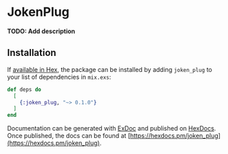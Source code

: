# JokenPlug

**TODO: Add description**

## Installation

If [available in Hex](https://hex.pm/docs/publish), the package can be installed
by adding `joken_plug` to your list of dependencies in `mix.exs`:

```elixir
def deps do
  [
    {:joken_plug, "~> 0.1.0"}
  ]
end
```

Documentation can be generated with [ExDoc](https://github.com/elixir-lang/ex_doc)
and published on [HexDocs](https://hexdocs.pm). Once published, the docs can
be found at [https://hexdocs.pm/joken_plug](https://hexdocs.pm/joken_plug).

